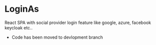 # LoginAs
React SPA with social provider login feature like google, azure, facebook keycloak etc..
- Code has been moved to devlopment branch 
